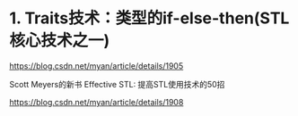 # 1. Traits技术：类型的if-else-then(STL核心技术之一)
https://blog.csdn.net/myan/article/details/1905










Scott Meyers的新书 Effective STL: 提高STL使用技术的50招

https://blog.csdn.net/myan/article/details/1908


























